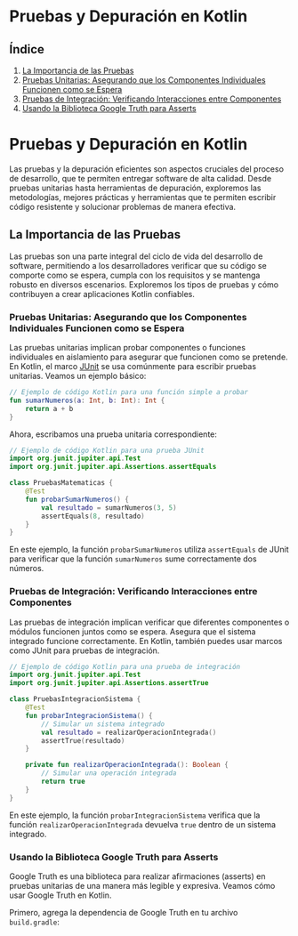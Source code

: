 # Pruebas y Depuración en Kotlin

## Índice
1. [La Importancia de las Pruebas](#la-importancia-de-las-pruebas)
2. [Pruebas Unitarias: Asegurando que los Componentes Individuales Funcionen como se Espera](#pruebas-unitarias-asegurando-que-los-componentes-individuales-funcionen-como-se-espera)
3. [Pruebas de Integración: Verificando Interacciones entre Componentes](#pruebas-de-integración-verificando-interacciones-entre-componentes)
4. [Usando la Biblioteca Google Truth para Asserts](#usando-la-biblioteca-google-truth-para-asserts)

# Pruebas y Depuración en Kotlin

Las pruebas y la depuración eficientes son aspectos cruciales del proceso de desarrollo, que te permiten entregar software de alta calidad. Desde pruebas unitarias hasta herramientas de depuración, exploremos las metodologías, mejores prácticas y herramientas que te permiten escribir código resistente y solucionar problemas de manera efectiva.

## La Importancia de las Pruebas

Las pruebas son una parte integral del ciclo de vida del desarrollo de software, permitiendo a los desarrolladores verificar que su código se comporte como se espera, cumpla con los requisitos y se mantenga robusto en diversos escenarios. Exploremos los tipos de pruebas y cómo contribuyen a crear aplicaciones Kotlin confiables.

### Pruebas Unitarias: Asegurando que los Componentes Individuales Funcionen como se Espera

Las pruebas unitarias implican probar componentes o funciones individuales en aislamiento para asegurar que funcionen como se pretende. En Kotlin, el marco [JUnit](https://junit.org/junit5/) se usa comúnmente para escribir pruebas unitarias. Veamos un ejemplo básico:
```kotlin
// Ejemplo de código Kotlin para una función simple a probar
fun sumarNumeros(a: Int, b: Int): Int {
    return a + b
}
```
Ahora, escribamos una prueba unitaria correspondiente:
```kotlin
// Ejemplo de código Kotlin para una prueba JUnit
import org.junit.jupiter.api.Test
import org.junit.jupiter.api.Assertions.assertEquals

class PruebasMatematicas {
    @Test
    fun probarSumarNumeros() {
        val resultado = sumarNumeros(3, 5)
        assertEquals(8, resultado)
    }
}
```
En este ejemplo, la función `probarSumarNumeros` utiliza `assertEquals` de JUnit para verificar que la función `sumarNumeros` sume correctamente dos números.

### Pruebas de Integración: Verificando Interacciones entre Componentes

Las pruebas de integración implican verificar que diferentes componentes o módulos funcionen juntos como se espera. Asegura que el sistema integrado funcione correctamente. En Kotlin, también puedes usar marcos como JUnit para pruebas de integración.
```kotlin
// Ejemplo de código Kotlin para una prueba de integración
import org.junit.jupiter.api.Test
import org.junit.jupiter.api.Assertions.assertTrue

class PruebasIntegracionSistema {
    @Test
    fun probarIntegracionSistema() {
        // Simular un sistema integrado
        val resultado = realizarOperacionIntegrada()
        assertTrue(resultado)
    }

    private fun realizarOperacionIntegrada(): Boolean {
        // Simular una operación integrada
        return true
    }
}
```
En este ejemplo, la función `probarIntegracionSistema` verifica que la función `realizarOperacionIntegrada` devuelva `true` dentro de un sistema integrado.

### Usando la Biblioteca Google Truth para Asserts

Google Truth es una biblioteca para realizar afirmaciones (asserts) en pruebas unitarias de una manera más legible y expresiva. Veamos cómo usar Google Truth en Kotlin.

Primero, agrega la dependencia de Google Truth en tu archivo `build.gradle`:

